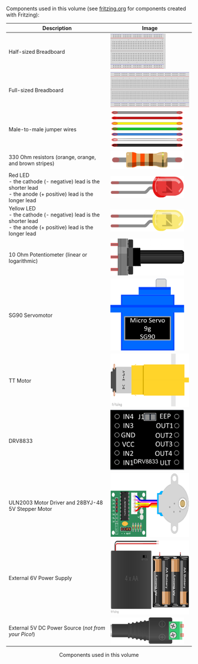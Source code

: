 Components used in this volume (see [fritzing.org](https://fritzing.org/) for components created with Fritzing): 


| Description            | Image               |
| ---------------------- | ------------------- |
| Half-sized Breadboard                                 | <img src="images/HalfSizeBreadboard.png"            width="150" height="96"> |
| Full-sized Breadboard                                 | <img src="images/FullSizeBreadboard.png"            width="300" height="96"> |
| Male-to-male jumper wires                             | <img src="images/M2MJumperWires_AssortedColors.png" width="200" height="100"> |
| 330 Ohm resistors (orange, orange, and brown stripes) | <img src="images/330OhmResistor.png"                width="200" height="50"> |
| Red LED<br/>- the cathode (- negative) lead is the shorter lead<br/>- the anode (+ positive) lead is the longer lead | <img src="images/RedLED.png" width="200" height="60"> |
| Yellow LED<br/>- the cathode (- negative) lead is the shorter lead<br/>- the anode (+ positive) lead is the longer lead | <img src="images/YellowLED.png" width="200" height="60"> |
| 10 Ohm Potentiometer (linear or logarithmic) | <img src="images/Potentiometer_horizontal.png" width="200" height="100"> |
| SG90 Servomotor | <img src="images/SG90_Graphic.png" width="200" height="194"> |
| TT Motor | <img src="images/TT Motor Part.png" width="300" height="145"> |
| DRV8833 | <img src="images/DRV8833_Pinout.png" width="200" height="163"> |
| ULN2003 Motor Driver and 28BYJ-48 5V Stepper Motor | <img src="images/Stepper_28BYJ-48_ULN2003_PART.png" width="300" height="173"> |
| External 6V Power Supply | <img src="images/4xAABatteryCase_BatteryPack.png" width="330" height="200"> |
| External 5V DC Power Source (*not from your Pico!*) | <img src="images/2.1mm Barrel Jack with Terminal Block_AdaFruit_368.png" width="200" height="72">  |

<figcaption align="center">Components used in this volume</figcaption>



